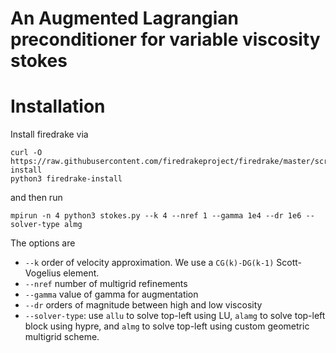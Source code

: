 # An Augmented Lagrangian preconditioner for variable viscosity stokes

# Installation

Install firedrake via 

    curl -O https://raw.githubusercontent.com/firedrakeproject/firedrake/master/scripts/firedrake-install
    python3 firedrake-install

and then run 

    mpirun -n 4 python3 stokes.py --k 4 --nref 1 --gamma 1e4 --dr 1e6 --solver-type almg

The options are

+ `--k` order of velocity approximation. We use a `CG(k)-DG(k-1)` Scott-Vogelius element.
+ `--nref` number of multigrid refinements
+ `--gamma` value of gamma for augmentation
+ `--dr` orders of magnitude between high and low viscosity
+ `--solver-type`: use `allu` to solve top-left using LU, `alamg` to solve top-left block using hypre, and `almg` to solve top-left using custom geometric multigrid scheme.
